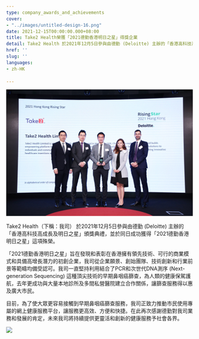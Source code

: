 ```yaml
---
type: company_awards_and_achievements
cover:
- "../images/untitled-design-16.png"
date: 2021-12-15T00:00:00.000+08:00
title: Take2 Health榮獲「2021德勤香港明日之星」得獎企業
detail: Take2 Health 於2021年12月5日參與由德勤 (Deloitte) 主辦的「香港高科技高成長及明日之星」頒獎典禮，並於同日成功獲得「2021德勤香港明日之星」這項殊榮。
href: ''
slug: ''
languages:
- zh-HK

---
```

![](../images/untitled-design-19.png)

Take2 Health（下稱：我司） 於2021年12月5日參與由德勤  (Deloitte) 主辦的「香港高科技高成長及明日之星」頒獎典禮，並於同日成功獲得「2021德勤香港明日之星」這項殊榮。

「2021德勤香港明日之星」旨在發現和表彰在香港擁有領先技術、可行的商業模式和具備高增長潛力的初創企業，我司從企業願景、創始團隊、技術創新和行業前景等範疇均備受認可。我司一直堅持利用結合了PCR和次世代DNA測序 (Next-generation Sequencing) 這種頂尖技術的早期鼻咽癌篩查，為人類的健康保駕護航，去年更成功與大量本地診所及多間私營醫院建立合作關係，讓篩查服務得以惠及廣大市民。

目前，為了使大眾更容易接觸到早期鼻咽癌篩查服務，我司正致力推動市民使用專屬的網上健康服務平台，讓服務更高效、方便和快捷。在此再次感謝德勤對我司業務和發展的肯定，未來我司將持續提供更靈活和創新的健康服務予社會各界。

![](../images/untitled-design-17.png)